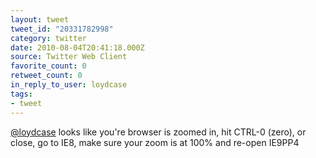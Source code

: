 ```yaml
---
layout: tweet
tweet_id: "20331782998"
category: twitter
date: 2010-08-04T20:41:18.000Z
source: Twitter Web Client
favorite_count: 0
retweet_count: 0
in_reply_to_user: loydcase
tags:
- tweet
---
```


[@loydcase](https://twitter.com/@loydcase) looks like you're browser is zoomed in, hit CTRL-0 (zero), or close, go to IE8, make sure your zoom is at 100% and re-open IE9PP4
